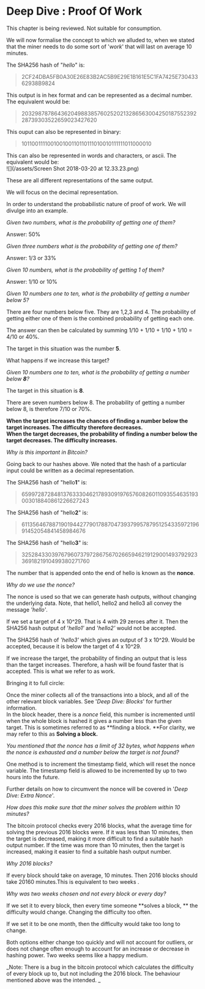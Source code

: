# Deep Dive : Proof Of Work

This chapter is being reviewed. Not suitable for consumption.

We will now formalise the concept to which we alluded to, when we stated that the miner needs to do some sort of '_work_' that will last on average 10 minutes.

The SHA256 hash of "_hello_" is:

> 2CF24DBA5FB0A30E26E83B2AC5B9E29E1B161E5C1FA7425E73043362938B9824

This output is in hex format and can be represented as a decimal number. The equivalent would be:

> 20329878786436204988385760252021328656300425018755239228739303522659023427620

This ouput can also be represented in binary:

> 101100111100100100110110111010010111111011000010

This can also be represented in words and characters, or ascii. The equivalent would be:  
![](/assets/Screen Shot 2018-03-20 at 12.33.23.png)

These are all different representations of the same output.

We will focus on the decimal representation.

In order to understand the probabilistic nature of proof of work. We will divulge into an example.

_Given two numbers, what is the probability of getting one of them?_

Answer: 50%

_Given three numbers what is the probability of getting one of them?_

Answer: 1/3 or 33%

_Given 10 numbers, what is the probability of getting 1 of them?_

Answer: 1/10 or 10%

_Given 10 numbers one to ten, what is the probability of getting a number below 5?_

There are four numbers below five. They are 1,2,3 and 4. The probability of getting either one of them is the combined probability of getting each one.

The answer can then be calculated by summing 1/10 + 1/10 + 1/10 + 1/10 = 4/10 or 40%.

The target in this situation was the number **5**.

What happens if we increase this target?

_Given 10 numbers one to ten, what is the probability of getting a number below **8**?_

The target in this situation is **8**.

There are seven numbers below 8. The probability of getting a number below 8, is therefore 7/10 or 70%.

**When the target increases the chances of finding a number below the target increases. The difficulty therefore decreases.  
When the target decreases, the probability of finding a number below the target decreases. The difficulty increases.**

_Why is this important in Bitcoin?_

Going back to our hashes above. We noted that the hash of a particular input could be written as a decimal representation.

The SHA256 hash of "hello**1**" is:

> 65997287284813763330462178930919765760826011093554635193003018840861226627243

The SHA256 hash of "hello**2**" is:

> 61135646788719019442779017887047393799578795125433597219691452054841458984676

The SHA256 hash of "hello**3**" is:

> 32528433039767960737972867567026659462191290014937929233691821910499380271760

The number that is appended onto the end of hello is known as the **nonce**.

_Why do we use the nonce?_

The nonce is used so that we can generate hash outputs, without changing the underlying data. Note, that hello1, hello2 and hello3 all convey the message _'hello'_.

If we set a target of 4 x 10^29. That is 4 with 29 zeroes after it. Then the SHA256 hash output of '_hello1'_ and '_hello2'_ would not be accepted.

The SHA256 hash of _'hello3'_ which gives an output of 3 x 10^29. Would be accepted, because it is below the target of 4 x 10^29.

If we increase the target, the probability of finding an output that is less than the target increases. Therefore, a hash will be found faster that is accepted. This is what we refer to as work.

Bringing it to full circle:

Once the miner collects all of the transactions into a block, and all of the other relevant block variables. See '_Deep Dive: Blocks_' for further information.  
In the block header, there is a _nonce_ field, this number is incremented until when the whole block is hashed it gives a number less than the given target. This is sometimes referred to as **finding a block. **For clarity, we may refer to this as **Solving a block.**

_You mentioned that the nonce has a limit of 32 bytes, what happens when the nonce is exhausted and a number below the target is not found?_

One method is to increment the timestamp field, which will reset the nonce variable. The timestamp field is allowed to be incremented by up to two hours into the future.

Further details on how to circumvent the nonce will be covered in '_Deep Dive: Extra Nonce_'.

_How does this make sure that the miner solves the problem within 10 minutes?_

The bitcoin protocol checks every 2016 blocks, what the average time for solving the previous 2016 blocks were. If it was less than 10 minutes, then the target is decreased, making it more difficult to find a suitable hash output number. If the time was more than 10 minutes, then the target is increased, making it easier to find a suitable hash output number.

_Why 2016 blocks?_

If every block should take on average, 10 minutes. Then 2016 blocks should take 20160 minutes.This is equivalent to two weeks .

_Why was two weeks chosen and not every block or every day?_

If we set it to every block, then every time someone **solves a block, ** the difficulty would change. Changing the difficulty too often.

If we set it to be one month, then the difficulty would take too long to change.

Both options either change too quickly and will not account for outliers, or does not change often enough to account for an increase or decrease in hashing power. Two weeks seems like a happy medium.

_Note: There is a bug in the bitcoin protocol which calculates the difficulty of every block up to, but not including the 2016 block. The behaviour mentioned above was the intended. _

